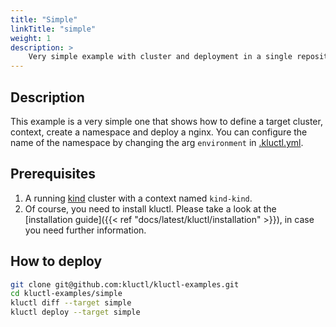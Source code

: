 ```yaml
---
title: "Simple"
linkTitle: "simple"
weight: 1
description: >
    Very simple example with cluster and deployment in a single repository.
---
```

## Description
This example is a very simple one that shows how to define a target cluster, context, create a
namespace and deploy a nginx. You can configure the name of the namespace by changing the arg `environment` in
[.kluctl.yml](https://github.com/kluctl/kluctl-examples/blob/main/simple/.kluctl.yml).

## Prerequisites
1) A running [kind](https://kind.sigs.k8s.io/) cluster with a context named `kind-kind`.
2) Of course, you need to install kluctl. Please take a look at the 
[installation guide]({{< ref "docs/latest/kluctl/installation" >}}), in case you need further information.

## How to deploy
```bash
git clone git@github.com:kluctl/kluctl-examples.git
cd kluctl-examples/simple
kluctl diff --target simple
kluctl deploy --target simple
```